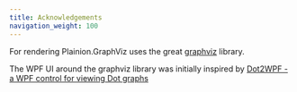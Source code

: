 ```yaml
---
title: Acknowledgements
navigation_weight: 100
---
```


For rendering Plainion.GraphViz uses the great [graphviz](http://graphviz.org) library.

The WPF UI around the graphviz library was initially inspired by [Dot2WPF - a WPF control for viewing Dot graphs](http://www.codeproject.com/Articles/18870/Dot2WPF-a-WPF-control-for-viewing-Dot-graphs)

